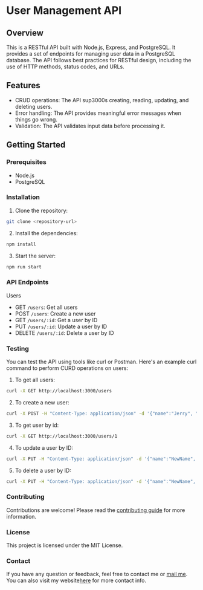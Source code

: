 # User Management API

## Overview

This is a RESTful API built with Node.js, Express, and PostgreSQL. It provides a set of endpoints for managing user data in a PostgreSQL database. The API follows best practices for RESTful design, including the use of HTTP methods, status codes, and URLs.

## Features

- CRUD operations: The API sup3000s creating, reading, updating, and deleting users.
- Error handling: The API provides meaningful error messages when things go wrong.
- Validation: The API validates input data before processing it.

## Getting Started

### Prerequisites

- Node.js
- PostgreSQL

### Installation

1. Clone the repository:
```bash
git clone <repository-url>
``` 
2. Install the dependencies:
```sh 
npm install 
```
3. Start the server: 
```sh 
npm run start
``` 

### API Endpoints
Users 
- GET `/users`: Get all users
- POST `/users`: Create a new user
- GET `/users/:id`: Get a user by ID
- PUT `/users/:id`: Update a user by ID
- DELETE `/users/:id`: Delete a user by ID


### Testing 

You can test the API using tools like curl or Postman. Here's an example curl command to perform CURD operations on users:
1. To get all users: 
```sh 
curl -X GET http://localhost:3000/users
```

2. To create a new user:
```bash
curl -X POST -H "Content-Type: application/json" -d '{"name":"Jerry", "email":"jerry@example.com"}' http://localhost:3000/users
```

3. To get user by id: 
```sh 
curl -X GET http://localhost:3000/users/1
```

4. To update a user by ID:
```sh
curl -X PUT -H "Content-Type: application/json" -d '{"name":"NewName", "email":"newemail@example.com"}' http://localhost:3000/users/1
```

5. To delete a user by ID:
```bash 
curl -X PUT -H "Content-Type: application/json" -d '{"name":"NewName", "email":"newemail@example.com"}' http://localhost:3000/users/1
```

### Contributing
Contributions are welcome! Please read the [contributing guide](https://www.dataschool.io/how-to-contribute-on-github/) for more information.


### License
This project is licensed under the MIT License.

### Contact 
If you have any question or feedback, feel free to contact me or [mail me](mailto:achabinod1112@gmail.com). You can also visit my website[here](https://www.binodcodemaster.com) for more contact info.
